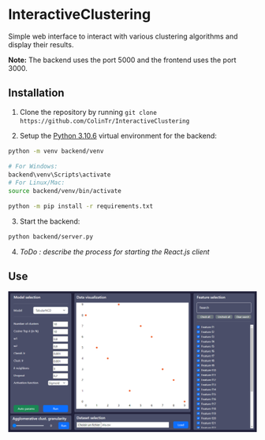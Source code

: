 # InteractiveClustering

Simple web interface to interact with various clustering algorithms and display their results.

**Note:** The backend uses the port 5000 and the frontend uses the port 3000.

## Installation

1) Clone the repository by running `git clone https://github.com/ColinTr/InteractiveClustering`

2) Setup the [Python 3.10.6](https://www.python.org/downloads/release/python-3106/) virtual environment for the backend:
```bash
python -m venv backend/venv
```
```bash
# For Windows:
backend\venv\Scripts\activate
# For Linux/Mac:
source backend/venv/bin/activate
```
```bash
python -m pip install -r requirements.txt
```

3) Start the backend:
```bash
python backend/server.py
```

4) *ToDo : describe the process for starting the React.js client*

## Use

![Example interface](example_interface.png "Example interface")
